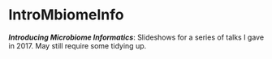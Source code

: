 # IntroMbiomeInfo

**_Introducing Microbiome Informatics_**: Slideshows for a series of talks I gave in 2017. May still require some tidying up.


